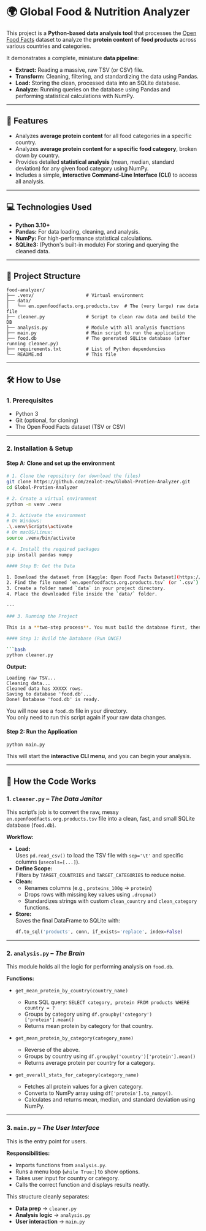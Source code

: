 # 🌍 Global Food & Nutrition Analyzer

This project is a **Python-based data analysis tool** that processes the [Open Food Facts](https://world.openfoodfacts.org/) dataset to analyze the **protein content of food products** across various countries and categories.

It demonstrates a complete, miniature **data pipeline**:

- **Extract:** Reading a massive, raw TSV (or CSV) file.  
- **Transform:** Cleaning, filtering, and standardizing the data using Pandas.  
- **Load:** Storing the clean, processed data into an SQLite database.  
- **Analyze:** Running queries on the database using Pandas and performing statistical calculations with NumPy.

---

## 🚀 Features

- Analyzes **average protein content** for all food categories in a specific country.  
- Analyzes **average protein content for a specific food category**, broken down by country.  
- Provides detailed **statistical analysis** (mean, median, standard deviation) for any given food category using NumPy.  
- Includes a simple, **interactive Command-Line Interface (CLI)** to access all analysis.

---

## 💻 Technologies Used

- **Python 3.10+**  
- **Pandas:** For data loading, cleaning, and analysis.  
- **NumPy:** For high-performance statistical calculations.  
- **SQLite3:** (Python's built-in module) For storing and querying the cleaned data.

---

## 📂 Project Structure

```
food-analyzer/
├── .venv/                   # Virtual environment
├── data/
│   └── en.openfoodfacts.org.products.tsv  # The (very large) raw data file
├── cleaner.py               # Script to clean raw data and build the DB
├── analysis.py              # Module with all analysis functions
├── main.py                  # Main script to run the application
├── food.db                  # The generated SQLite database (after running cleaner.py)
├── requirements.txt         # List of Python dependencies
└── README.md                # This file
```

---

## 🛠️ How to Use

### 1. Prerequisites

- Python 3  
- Git (optional, for cloning)  
- The Open Food Facts dataset (TSV or CSV)

---

### 2. Installation & Setup

#### Step A: Clone and set up the environment

```bash
# 1. Clone the repository (or download the files)
git clone https://github.com/zealot-zew/Global-Protien-Analyzer.git
cd Global-Protien-Analyzer

# 2. Create a virtual environment
python -m venv .venv

# 3. Activate the environment
# On Windows:
.\.venv\Scripts\activate
# On macOS/Linux:
source .venv/bin/activate

# 4. Install the required packages
pip install pandas numpy

#### Step B: Get the Data

1. Download the dataset from [Kaggle: Open Food Facts Dataset](https://www.kaggle.com/openfoodfacts/open-food-facts).  
2. Find the file named `en.openfoodfacts.org.products.tsv` (or `.csv`).  
3. Create a folder named `data` in your project directory.  
4. Place the downloaded file inside the `data/` folder.

---

### 3. Running the Project

This is a **two-step process**. You must build the database first, then run the app.

#### Step 1: Build the Database (Run ONCE)

```bash
python cleaner.py
```

**Output:**
```
Loading raw TSV...
Cleaning data...
Cleaned data has XXXXX rows.
Saving to database 'food.db'...
Done! Database 'food.db' is ready.
```

You will now see a `food.db` file in your directory.  
You only need to run this script again if your raw data changes.

#### Step 2: Run the Application

```bash
python main.py
```

This will start the **interactive CLI menu**, and you can begin your analysis.

---

## 🔬 How the Code Works

### 1. `cleaner.py` – *The Data Janitor*

This script’s job is to convert the raw, messy `en.openfoodfacts.org.products.tsv` file into a clean, fast, and small SQLite database (`food.db`).

**Workflow:**
- **Load:**  
  Uses `pd.read_csv()` to load the TSV file with `sep='\t'` and specific columns (`usecols=[...]`).
- **Define Scope:**  
  Filters by `TARGET_COUNTRIES` and `TARGET_CATEGORIES` to reduce noise.
- **Clean:**  
  - Renames columns (e.g., `proteins_100g` → `protein`)  
  - Drops rows with missing key values using `.dropna()`  
  - Standardizes strings with custom `clean_country` and `clean_category` functions.  
- **Store:**  
  Saves the final DataFrame to SQLite with:
  ```python
  df.to_sql('products', conn, if_exists='replace', index=False)
  ```

---

### 2. `analysis.py` – *The Brain*

This module holds all the logic for performing analysis on `food.db`.

**Functions:**

- `get_mean_protein_by_country(country_name)`  
  - Runs SQL query: `SELECT category, protein FROM products WHERE country = ?`  
  - Groups by category using `df.groupby('category')['protein'].mean()`  
  - Returns mean protein by category for that country.

- `get_mean_protein_by_category(category_name)`  
  - Reverse of the above.  
  - Groups by country using `df.groupby('country')['protein'].mean()`  
  - Returns average protein per country for a category.

- `get_overall_stats_for_category(category_name)`  
  - Fetches all protein values for a given category.  
  - Converts to NumPy array using `df['protein'].to_numpy()`.  
  - Calculates and returns mean, median, and standard deviation using NumPy.

---

### 3. `main.py` – *The User Interface*

This is the entry point for users.

**Responsibilities:**
- Imports functions from `analysis.py`.  
- Runs a menu loop (`while True:`) to show options.  
- Takes user input for country or category.  
- Calls the correct function and displays results neatly.

This structure cleanly separates:
- **Data prep** → `cleaner.py`  
- **Analysis logic** → `analysis.py`  
- **User interaction** → `main.py`